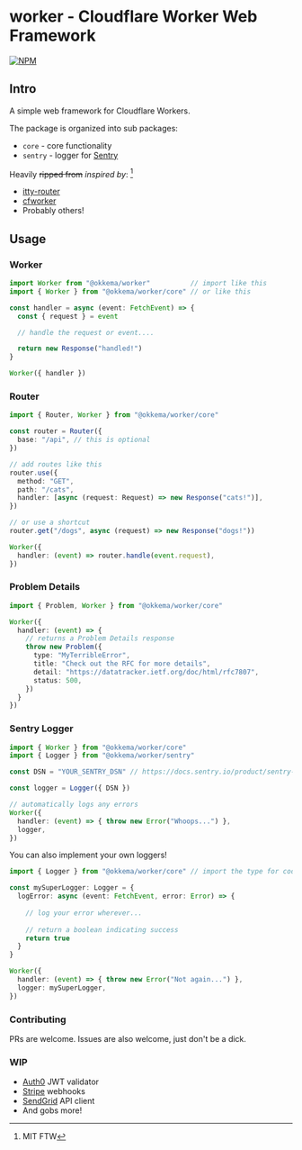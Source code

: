 # worker - Cloudflare Worker Web Framework

[![NPM](https://nodei.co/npm/@okkema/worker.png?compact=true)](https://www.npmjs.com/package/@okkema/worker)

## Intro

A simple web framework for Cloudflare Workers. 

The package is organized into sub packages:
- `core` - core functionality
- `sentry` - logger for [Sentry](https://sentry.io)

Heavily ~~ripped from~~ *inspired by*: [^1]
- [itty-router](https://github.com/kwhitley/itty-router)
- [cfworker](https://github.com/cfworker/cfworker)
- Probably others!

[^1]: MIT FTW
## Usage

### Worker

```ts
import Worker from "@okkema/worker"          // import like this
import { Worker } from "@okkema/worker/core" // or like this

const handler = async (event: FetchEvent) => {
  const { request } = event

  // handle the request or event....

  return new Response("handled!")
}

Worker({ handler })
```

### Router

```ts
import { Router, Worker } from "@okkema/worker/core"

const router = Router({
  base: "/api", // this is optional
})

// add routes like this
router.use({
  method: "GET",
  path: "/cats",
  handler: [async (request: Request) => new Response("cats!")],
})

// or use a shortcut
router.get("/dogs", async (request) => new Response("dogs!"))

Worker({
  handler: (event) => router.handle(event.request),
})
```

### Problem Details
```ts
import { Problem, Worker } from "@okkema/worker/core"

Worker({
  handler: (event) => {
    // returns a Problem Details response
    throw new Problem({
      type: "MyTerribleError",
      title: "Check out the RFC for more details",
      detail: "https://datatracker.ietf.org/doc/html/rfc7807",
      status: 500,
    })
  }
})
```

### Sentry Logger
```ts
import { Worker } from "@okkema/worker/core"
import { Logger } from "@okkema/worker/sentry"

const DSN = "YOUR_SENTRY_DSN" // https://docs.sentry.io/product/sentry-basics/dsn-explainer/

const logger = Logger({ DSN })

// automatically logs any errors
Worker({
  handler: (event) => { throw new Error("Whoops...") },
  logger,
})
```

You can also implement your own loggers!

```ts
import { Logger } from "@okkema/worker/core" // import the type for code completion

const mySuperLogger: Logger = {
  logError: async (event: FetchEvent, error: Error) => {
    
    // log your error wherever...
    
    // return a boolean indicating success
    return true
  }
}

Worker({
  handler: (event) => { throw new Error("Not again...") },
  logger: mySuperLogger,
})
```

### Contributing

PRs are welcome. Issues are also welcome, just don't be a dick.

### WIP

- [Auth0](https://auth0.com/) JWT validator
- [Stripe](https://stripe.com/) webhooks
- [SendGrid](https://sendgrid.com/) API client
- And gobs more!